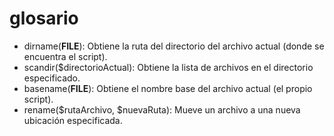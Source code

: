 # glosario
- dirname(__FILE__): Obtiene la ruta del directorio del archivo actual (donde se encuentra el script).
- scandir($directorioActual): Obtiene la lista de archivos en el directorio especificado.
- basename(__FILE__): Obtiene el nombre base del archivo actual (el propio script).
- rename($rutaArchivo, $nuevaRuta): Mueve un archivo a una nueva ubicación especificada.
